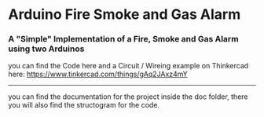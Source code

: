 # Arduino Fire Smoke and Gas Alarm
### A "Simple" Implementation of a Fire, Smoke and Gas Alarm using two Arduinos

you can find the Code here and a Circuit / Wireing example on Thinkercad here: https://www.tinkercad.com/things/gAq2JAxz4mY
<hr>
you can find the documentation for the project inside the doc folder, there you will also find the structogram for the code.
